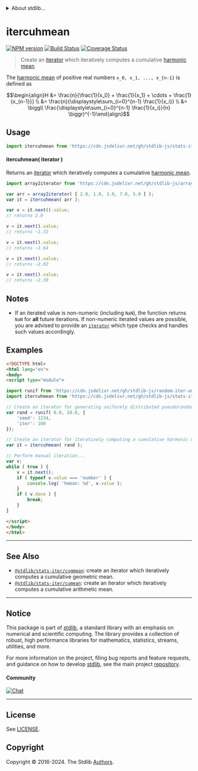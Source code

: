 <!--

@license Apache-2.0

Copyright (c) 2019 The Stdlib Authors.

Licensed under the Apache License, Version 2.0 (the "License");
you may not use this file except in compliance with the License.
You may obtain a copy of the License at

   http://www.apache.org/licenses/LICENSE-2.0

Unless required by applicable law or agreed to in writing, software
distributed under the License is distributed on an "AS IS" BASIS,
WITHOUT WARRANTIES OR CONDITIONS OF ANY KIND, either express or implied.
See the License for the specific language governing permissions and
limitations under the License.

-->


<details>
  <summary>
    About stdlib...
  </summary>
  <p>We believe in a future in which the web is a preferred environment for numerical computation. To help realize this future, we've built stdlib. stdlib is a standard library, with an emphasis on numerical and scientific computation, written in JavaScript (and C) for execution in browsers and in Node.js.</p>
  <p>The library is fully decomposable, being architected in such a way that you can swap out and mix and match APIs and functionality to cater to your exact preferences and use cases.</p>
  <p>When you use stdlib, you can be absolutely certain that you are using the most thorough, rigorous, well-written, studied, documented, tested, measured, and high-quality code out there.</p>
  <p>To join us in bringing numerical computing to the web, get started by checking us out on <a href="https://github.com/stdlib-js/stdlib">GitHub</a>, and please consider <a href="https://opencollective.com/stdlib">financially supporting stdlib</a>. We greatly appreciate your continued support!</p>
</details>

# itercuhmean

[![NPM version][npm-image]][npm-url] [![Build Status][test-image]][test-url] [![Coverage Status][coverage-image]][coverage-url] <!-- [![dependencies][dependencies-image]][dependencies-url] -->

> Create an [iterator][mdn-iterator-protocol] which iteratively computes a cumulative [harmonic mean][harmonic-mean].

<section class="intro">

The [harmonic mean][harmonic-mean] of positive real numbers `x_0, x_1, ..., x_{n-1}` is defined as

<!-- <equation class="equation" label="eq:harmonic_mean" align="center" raw="\begin{align}H &= \frac{n}{\frac{1}{x_0} + \frac{1}{x_1} + \cdots + \frac{1}{x_{n-1}}} \\ &= \frac{n}{\displaystyle\sum_{i=0}^{n-1} \frac{1}{x_i}} \\ &= \biggl( \frac{\displaystyle\sum_{i=0}^{n-1} \frac{1}{x_i}}{n} \biggr)^{-1}\end{align}" alt="Equation for the harmonic mean."> -->

```math
\begin{align}H &= \frac{n}{\frac{1}{x_0} + \frac{1}{x_1} + \cdots + \frac{1}{x_{n-1}}} \\ &= \frac{n}{\displaystyle\sum_{i=0}^{n-1} \frac{1}{x_i}} \\ &= \biggl( \frac{\displaystyle\sum_{i=0}^{n-1} \frac{1}{x_i}}{n} \biggr)^{-1}\end{align}
```

<!-- <div class="equation" align="center" data-raw-text="\begin{align}H &amp;= \frac{n}{\frac{1}{x_0} + \frac{1}{x_1} + \cdots + \frac{1}{x_{n-1}}} \\ &amp;= \frac{n}{\displaystyle\sum_{i=0}^{n-1} \frac{1}{x_i}} \\ &amp;= \biggl( \frac{\displaystyle\sum_{i=0}^{n-1} \frac{1}{x_i}}{n} \biggr)^{-1}\end{align}" data-equation="eq:harmonic_mean">
    <img src="https://cdn.jsdelivr.net/gh/stdlib-js/stdlib@c00986cca2dbfac62b50df74d56662f485b6d4e5/lib/node_modules/@stdlib/stats/iter/cuhmean/docs/img/equation_harmonic_mean.svg" alt="Equation for the harmonic mean.">
    <br>
</div> -->

<!-- </equation> -->

</section>

<!-- /.intro -->

<!-- Package usage documentation. -->



<section class="usage">

## Usage

```javascript
import itercuhmean from 'https://cdn.jsdelivr.net/gh/stdlib-js/stats-iter-cuhmean@esm/index.mjs';
```

#### itercuhmean( iterator )

Returns an [iterator][mdn-iterator-protocol] which iteratively computes a cumulative [harmonic mean][harmonic-mean].

```javascript
import array2iterator from 'https://cdn.jsdelivr.net/gh/stdlib-js/array-to-iterator@esm/index.mjs';

var arr = array2iterator( [ 2.0, 1.0, 3.0, 7.0, 5.0 ] );
var it = itercuhmean( arr );

var v = it.next().value;
// returns 2.0

v = it.next().value;
// returns ~1.33

v = it.next().value;
// returns ~1.64

v = it.next().value;
// returns ~2.02

v = it.next().value;
// returns ~2.30
```

</section>

<!-- /.usage -->

<!-- Package usage notes. Make sure to keep an empty line after the `section` element and another before the `/section` close. -->

<section class="notes">

## Notes

-   If an iterated value is non-numeric (including `NaN`), the function returns `NaN` for **all** future iterations. If non-numeric iterated values are possible, you are advised to provide an [`iterator`][mdn-iterator-protocol] which type checks and handles such values accordingly.

</section>

<!-- /.notes -->

<!-- Package usage examples. -->

<section class="examples">

## Examples

<!-- eslint no-undef: "error" -->

```html
<!DOCTYPE html>
<html lang="en">
<body>
<script type="module">

import runif from 'https://cdn.jsdelivr.net/gh/stdlib-js/random-iter-uniform@esm/index.mjs';
import itercuhmean from 'https://cdn.jsdelivr.net/gh/stdlib-js/stats-iter-cuhmean@esm/index.mjs';

// Create an iterator for generating uniformly distributed pseudorandom numbers:
var rand = runif( 0.0, 10.0, {
    'seed': 1234,
    'iter': 100
});

// Create an iterator for iteratively computing a cumulative harmonic mean:
var it = itercuhmean( rand );

// Perform manual iteration...
var v;
while ( true ) {
    v = it.next();
    if ( typeof v.value === 'number' ) {
        console.log( 'hmean: %d', v.value );
    }
    if ( v.done ) {
        break;
    }
}

</script>
</body>
</html>
```

</section>

<!-- /.examples -->

<!-- Section to include cited references. If references are included, add a horizontal rule *before* the section. Make sure to keep an empty line after the `section` element and another before the `/section` close. -->

<section class="references">

</section>

<!-- /.references -->

<!-- Section for related `stdlib` packages. Do not manually edit this section, as it is automatically populated. -->

<section class="related">

* * *

## See Also

-   <span class="package-name">[`@stdlib/stats-iter/cugmean`][@stdlib/stats/iter/cugmean]</span><span class="delimiter">: </span><span class="description">create an iterator which iteratively computes a cumulative geometric mean.</span>
-   <span class="package-name">[`@stdlib/stats-iter/cumean`][@stdlib/stats/iter/cumean]</span><span class="delimiter">: </span><span class="description">create an iterator which iteratively computes a cumulative arithmetic mean.</span>

</section>

<!-- /.related -->

<!-- Section for all links. Make sure to keep an empty line after the `section` element and another before the `/section` close. -->


<section class="main-repo" >

* * *

## Notice

This package is part of [stdlib][stdlib], a standard library with an emphasis on numerical and scientific computing. The library provides a collection of robust, high performance libraries for mathematics, statistics, streams, utilities, and more.

For more information on the project, filing bug reports and feature requests, and guidance on how to develop [stdlib][stdlib], see the main project [repository][stdlib].

#### Community

[![Chat][chat-image]][chat-url]

---

## License

See [LICENSE][stdlib-license].


## Copyright

Copyright &copy; 2016-2024. The Stdlib [Authors][stdlib-authors].

</section>

<!-- /.stdlib -->

<!-- Section for all links. Make sure to keep an empty line after the `section` element and another before the `/section` close. -->

<section class="links">

[npm-image]: http://img.shields.io/npm/v/@stdlib/stats-iter-cuhmean.svg
[npm-url]: https://npmjs.org/package/@stdlib/stats-iter-cuhmean

[test-image]: https://github.com/stdlib-js/stats-iter-cuhmean/actions/workflows/test.yml/badge.svg?branch=main
[test-url]: https://github.com/stdlib-js/stats-iter-cuhmean/actions/workflows/test.yml?query=branch:main

[coverage-image]: https://img.shields.io/codecov/c/github/stdlib-js/stats-iter-cuhmean/main.svg
[coverage-url]: https://codecov.io/github/stdlib-js/stats-iter-cuhmean?branch=main

<!--

[dependencies-image]: https://img.shields.io/david/stdlib-js/stats-iter-cuhmean.svg
[dependencies-url]: https://david-dm.org/stdlib-js/stats-iter-cuhmean/main

-->

[chat-image]: https://img.shields.io/gitter/room/stdlib-js/stdlib.svg
[chat-url]: https://app.gitter.im/#/room/#stdlib-js_stdlib:gitter.im

[stdlib]: https://github.com/stdlib-js/stdlib

[stdlib-authors]: https://github.com/stdlib-js/stdlib/graphs/contributors

[umd]: https://github.com/umdjs/umd
[es-module]: https://developer.mozilla.org/en-US/docs/Web/JavaScript/Guide/Modules

[deno-url]: https://github.com/stdlib-js/stats-iter-cuhmean/tree/deno
[deno-readme]: https://github.com/stdlib-js/stats-iter-cuhmean/blob/deno/README.md
[umd-url]: https://github.com/stdlib-js/stats-iter-cuhmean/tree/umd
[umd-readme]: https://github.com/stdlib-js/stats-iter-cuhmean/blob/umd/README.md
[esm-url]: https://github.com/stdlib-js/stats-iter-cuhmean/tree/esm
[esm-readme]: https://github.com/stdlib-js/stats-iter-cuhmean/blob/esm/README.md
[branches-url]: https://github.com/stdlib-js/stats-iter-cuhmean/blob/main/branches.md

[stdlib-license]: https://raw.githubusercontent.com/stdlib-js/stats-iter-cuhmean/main/LICENSE

[harmonic-mean]: https://en.wikipedia.org/wiki/Harmonic_mean

[mdn-iterator-protocol]: https://developer.mozilla.org/en-US/docs/Web/JavaScript/Reference/Iteration_protocols#The_iterator_protocol

<!-- <related-links> -->

[@stdlib/stats/iter/cugmean]: https://github.com/stdlib-js/stats-iter-cugmean/tree/esm

[@stdlib/stats/iter/cumean]: https://github.com/stdlib-js/stats-iter-cumean/tree/esm

<!-- </related-links> -->

</section>

<!-- /.links -->
